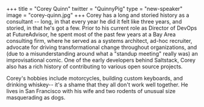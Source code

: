+++
title = "Corey Quinn"
twitter = "QuinnyPig"
type = "new-speaker"
image = "corey-quinn.jpg"
+++
Corey has a long and storied history as a consultant -- long, in that every year he did it felt like three years, and storied, in that he's got a few. Prior to his current role as Director of DevOps at FutureAdvisor, he spent most of the past few years at a Bay Area consulting firm, where he served as a systems architect, ad-hoc recruiter, advocate for driving transformational change throughout organizations, and (due to a misunderstanding around what a "standup meeting" really was) an improvisational comic. One of the early developers behind Saltstack, Corey also has a rich history of contributing to various open source projects.

Corey's hobbies include motorcycles, building custom keyboards, and drinking whiskey-- it's a shame that they all don't work well together. He lives in San Francisco with his wife and two rodents of unusual size masquerading as dogs.